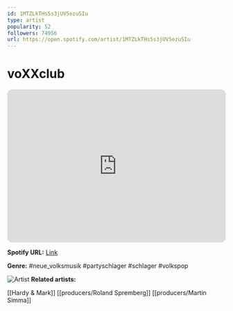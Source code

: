 ```yaml
---
id: 1MTZLkTHs5s3jUV5ezuSIu
type: artist
popularity: 52
followers: 74956
url: https://open.spotify.com/artist/1MTZLkTHs5s3jUV5ezuSIu
---
```

# voXXclub

<iframe style="border-radius:12px" src="https://open.spotify.com/embed/artist/1MTZLkTHs5s3jUV5ezuSIu" width="100%" height="352" frameBorder="0" allowfullscreen="" allow="autoplay; clipboard-write; encrypted-media; fullscreen; picture-in-picture" loading="lazy"></iframe>

**Spotify URL:** [Link](https://open.spotify.com/artist/1MTZLkTHs5s3jUV5ezuSIu)

**Genre:**  #neue_volksmusik #partyschlager #schlager #volkspop

![Artist](https://i.scdn.co/image/ab6761610000e5eb4094318fcad3a94d0ced9fc1)
**Related artists:**

[[Hardy & Mark]]
[[producers/Roland Spremberg]]
[[producers/Martin Simma]]
